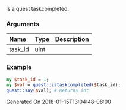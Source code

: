 is a quest taskcompleted.
### Arguments
**Name**|**Type**|**Description**
:---|:---|:---
task_id|uint|

### Example

```perl
my $task_id = 1;
my $val = quest::istaskcompleted($task_id);
quest::say($val); # Returns int
```


Generated On 2018-01-15T13:04:48-08:00